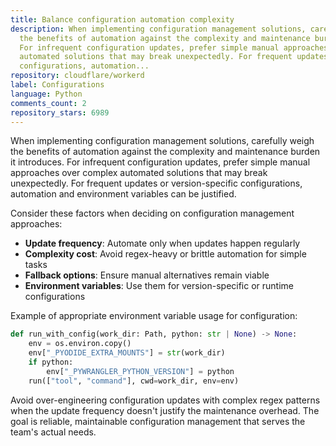 ```yaml
---
title: Balance configuration automation complexity
description: When implementing configuration management solutions, carefully weigh
  the benefits of automation against the complexity and maintenance burden it introduces.
  For infrequent configuration updates, prefer simple manual approaches over complex
  automated solutions that may break unexpectedly. For frequent updates or version-specific
  configurations, automation...
repository: cloudflare/workerd
label: Configurations
language: Python
comments_count: 2
repository_stars: 6989
---
```


When implementing configuration management solutions, carefully weigh the benefits of automation against the complexity and maintenance burden it introduces. For infrequent configuration updates, prefer simple manual approaches over complex automated solutions that may break unexpectedly. For frequent updates or version-specific configurations, automation and environment variables can be justified.

Consider these factors when deciding on configuration management approaches:
- **Update frequency**: Automate only when updates happen regularly
- **Complexity cost**: Avoid regex-heavy or brittle automation for simple tasks  
- **Fallback options**: Ensure manual alternatives remain viable
- **Environment variables**: Use them for version-specific or runtime configurations

Example of appropriate environment variable usage for configuration:
```python
def run_with_config(work_dir: Path, python: str | None) -> None:
    env = os.environ.copy()
    env["_PYODIDE_EXTRA_MOUNTS"] = str(work_dir)
    if python:
        env["_PYWRANGLER_PYTHON_VERSION"] = python
    run(["tool", "command"], cwd=work_dir, env=env)
```

Avoid over-engineering configuration updates with complex regex patterns when the update frequency doesn't justify the maintenance overhead. The goal is reliable, maintainable configuration management that serves the team's actual needs.